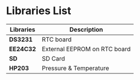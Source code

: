 # Libraries List
Libraries       | Description
----------------|----------------------
**DS3231**      | RTC board
**EE24C32**     | External EEPROM on RTC board
**SD**          | SD Card
**HP203**       | Pressure & Temperature
